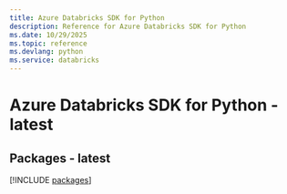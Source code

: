 ```yaml
---
title: Azure Databricks SDK for Python
description: Reference for Azure Databricks SDK for Python
ms.date: 10/29/2025
ms.topic: reference
ms.devlang: python
ms.service: databricks
---
```

# Azure Databricks SDK for Python - latest
## Packages - latest
[!INCLUDE [packages](databricks-index.md)]